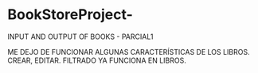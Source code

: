 # BookStoreProject-
INPUT AND OUTPUT OF BOOKS - PARCIAL1


ME DEJO DE FUNCIONAR ALGUNAS CARACTERÍSTICAS DE LOS LIBROS.
CREAR, EDITAR.
FILTRADO YA FUNCIONA EN LIBROS.
